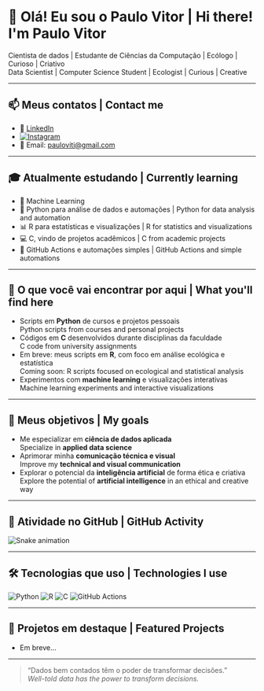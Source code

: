 # 👋 Olá! Eu sou o Paulo Vitor | Hi there! I'm Paulo Vitor

Cientista de dados | Estudante de Ciências da Computação | Ecólogo | Curioso | Criativo  
Data Scientist | Computer Science Student | Ecologist | Curious | Creative

---

## 📫 Meus contatos | Contact me

- 💼 [LinkedIn](https://www.linkedin.com/in/paulo-vitor-bernardo-09249931)  
- [![Instagram](https://img.shields.io/badge/Instagram-paulo__dev-purple?logo=instagram&style=for-the-badge)](https://www.instagram.com/paulovbernardo/)  
- 📧 Email: pauloviti@gmail.com

---

## 🎓 Atualmente estudando | Currently learning

- 🧠 Machine Learning  
- 🐍 Python para análise de dados e automações | Python for data analysis and automation  
- 📊 R para estatísticas e visualizações | R for statistics and visualizations  
- 💻 C, vindo de projetos acadêmicos | C from academic projects  
- 🔄 GitHub Actions e automações simples | GitHub Actions and simple automations

---

## 🚀 O que você vai encontrar por aqui | What you'll find here

- Scripts em **Python** de cursos e projetos pessoais  
  Python scripts from courses and personal projects  
- Códigos em **C** desenvolvidos durante disciplinas da faculdade  
  C code from university assignments  
- Em breve: meus scripts em **R**, com foco em análise ecológica e estatística  
  Coming soon: R scripts focused on ecological and statistical analysis  
- Experimentos com **machine learning** e visualizações interativas  
  Machine learning experiments and interactive visualizations

---

## 🎯 Meus objetivos | My goals

- Me especializar em **ciência de dados aplicada**  
  Specialize in **applied data science**  
- Aprimorar minha **comunicação técnica e visual**  
  Improve my **technical and visual communication**  
- Explorar o potencial da **inteligência artificial** de forma ética e criativa  
  Explore the potential of **artificial intelligence** in an ethical and creative way

---

## 🐍 Atividade no GitHub | GitHub Activity

![Snake animation](https://github.com/PauloVBernardo/output/github-snake.svg)

---

## 🛠️ Tecnologias que uso | Technologies I use

![Python](https://img.shields.io/badge/Python-3776AB?logo=python&logoColor=white&style=for-the-badge)
![R](https://img.shields.io/badge/R-276DC3?logo=r&logoColor=white&style=for-the-badge)
![C](https://img.shields.io/badge/C-00599C?logo=c&logoColor=white&style=for-the-badge)
![GitHub Actions](https://img.shields.io/badge/GitHub_Actions-2088FF?logo=github-actions&logoColor=white&style=for-the-badge)

---

## 🌟 Projetos em destaque | Featured Projects

- Em breve...

---

> “Dados bem contados têm o poder de transformar decisões.”  
> *Well-told data has the power to transform decisions.*
